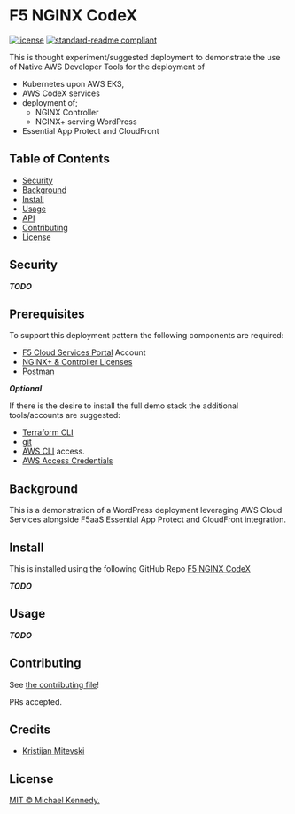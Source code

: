 # F5 NGINX CodeX

[![license](https://img.shields.io/github/license/:merps/:f5-nginx-codex.svg)](LICENSE)
[![standard-readme compliant](https://img.shields.io/badge/readme%20style-standard-brightgreen.svg?style=flat-square)](https://github.com/RichardLitt/standard-readme)

This is thought experiment/suggested deployment to demonstrate the use of Native AWS Developer Tools
for the deployment of 

* Kubernetes upon AWS EKS,
* AWS CodeX services 
* deployment of;
    * NGINX Controller
    * NGINX+ serving WordPress
* Essential App Protect and CloudFront
        

## Table of Contents

- [Security](#security)
- [Background](#background)
- [Install](#install)
- [Usage](#usage)
- [API](#api)
- [Contributing](#contributing)
- [License](#license)


## Security

***TODO***

## Prerequisites

To support this deployment pattern the following components are required:

* [F5 Cloud Services Portal](https://portal.cloudservices.f5.com/) Account
* [NGINX+ & Controller Licenses](https://docs.nginx.com/nginx-controller/v3/try-nginx-controller/)
* [Postman](https://www.postman.com/)

***Optional***

If there is the desire to install the full demo stack the additional tools/accounts are suggested:

* [Terraform CLI](https://www.terraform.io/docs/cli-index.html)
* [git](https://git-scm.com/)
* [AWS CLI](https://aws.amazon.com/cli/) access.
* [AWS Access Credentials](https://docs.aws.amazon.com/general/latest/gr/aws-security-credentials.html)


## Background

This is a demonstration of a WordPress deployment leveraging AWS Cloud Services alongside F5aaS
Essential App Protect and CloudFront integration.


## Install

This is installed using the following GitHub Repo [F5 NGINX CodeX](https://github.com/merps/f5-nginx-codex)

***TODO***


## Usage

***TODO***


## Contributing

See [the contributing file](CONTRIBUTING.md)!

PRs accepted.

## Credits

* [Kristijan Mitevski](https://github.com/k-mitevski)


## License

[MIT © Michael Kennedy.](../LICENSE)